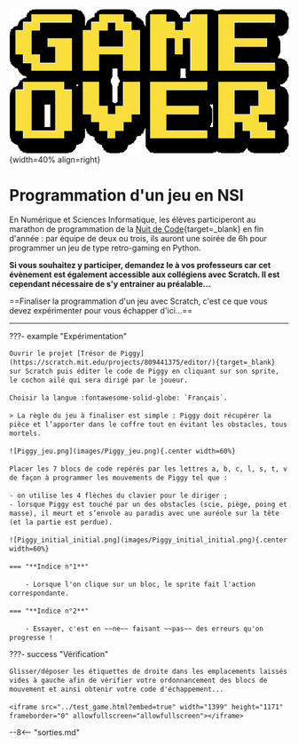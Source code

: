 ![GameOver.png](../images/GameOver.png){width=40% align=right}
# Programmation d'un jeu en NSI

En Numérique et Sciences Informatique, les élèves participeront au marathon de programmation de la [Nuit de Code](https://www.nuitducode.net/){target=_blank} en fin d'année : par équipe de deux ou trois, ils auront une soirée de 6h pour programmer un jeu de type retro-gaming en Python.

**Si vous souhaitez y participer, demandez le à vos professeurs car cet évènement est également accessible aux collégiens avec Scratch. Il est cependant nécessaire de s'y entrainer au préalable...** 

==Finaliser la programmation d'un jeu avec Scratch, c'est ce que vous devez expérimenter pour vous échapper d'ici...==

***

???- example "Expérimentation"

    Ouvrir le projet [Trésor de Piggy](https://scratch.mit.edu/projects/809441375/editor/){target=_blank} sur Scratch puis éditer le code de Piggy en cliquant sur son sprite, le cochon ailé qui sera dirigé par le joueur.

    Choisir la langue :fontawesome-solid-globe: `Français`.

    > La règle du jeu à finaliser est simple : Piggy doit récupérer la pièce et l’apporter dans le coffre tout en évitant les obstacles, tous mortels.

    ![Piggy_jeu.png](images/Piggy_jeu.png){.center width=60%}

    Placer les 7 blocs de code repérés par les lettres a, b, c, l, s, t, v de façon à programmer les mouvements de Piggy tel que :

    - on utilise les 4 flèches du clavier pour le diriger ;
    - lorsque Piggy est touché par un des obstacles (scie, piège, poing et masse), il meurt et s’envole au paradis avec une auréole sur la tête (et la partie est perdue).      
    
    ![Piggy_initial_initial.png](images/Piggy_initial_initial.png){.center width=60%}

    === "**Indice n°1**"
        
        - Lorsque l'on clique sur un bloc, le sprite fait l'action correspondante.
    
    === "**Indice n°2**"
        
        - Essayer, c'est en ~~ne~~ faisant ~~pas~~ des erreurs qu'on progresse !
    

???- success "Vérification"

    Glisser/déposer les étiquettes de droite dans les emplacements laissés vides à gauche afin de vérifier votre ordonnancement des blocs de mouvement et ainsi obtenir votre code d'échappement...

    <iframe src="../test_game.html?embed=true" width="1399" height="1171" frameborder="0" allowfullscreen="allowfullscreen"></iframe>

--8<-- "sorties.md"